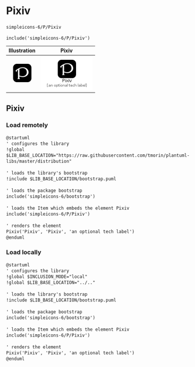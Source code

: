 # Pixiv


```text
simpleicons-6/P/Pixiv
```

```text
include('simpleicons-6/P/Pixiv')
```



| Illustration | Pixiv |
| :---: | :---: |
| ![illustration for Illustration](../../simpleicons-6/P/Pixiv.png) | ![illustration for Pixiv](../../simpleicons-6/P/Pixiv.Local.png) |




## Pixiv

### Load remotely
```plantuml
@startuml
' configures the library
!global $LIB_BASE_LOCATION="https://raw.githubusercontent.com/tmorin/plantuml-libs/master/distribution"

' loads the library's bootstrap
!include $LIB_BASE_LOCATION/bootstrap.puml

' loads the package bootstrap
include('simpleicons-6/bootstrap')

' loads the Item which embeds the element Pixiv
include('simpleicons-6/P/Pixiv')

' renders the element
Pixiv('Pixiv', 'Pixiv', 'an optional tech label')
@enduml
```

### Load locally
```plantuml
@startuml
' configures the library
!global $INCLUSION_MODE="local"
!global $LIB_BASE_LOCATION="../.."

' loads the library's bootstrap
!include $LIB_BASE_LOCATION/bootstrap.puml

' loads the package bootstrap
include('simpleicons-6/bootstrap')

' loads the Item which embeds the element Pixiv
include('simpleicons-6/P/Pixiv')

' renders the element
Pixiv('Pixiv', 'Pixiv', 'an optional tech label')
@enduml
```

